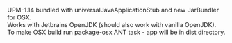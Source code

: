 UPM-1.14  bundled with universalJavaApplicationStub and new JarBundler for OSX. <br />
Works with Jetbrains OpenJDK (should also work with vanilla OpenJDK). <br />
To make OSX build run package-osx ANT task - app will be in dist directory.

